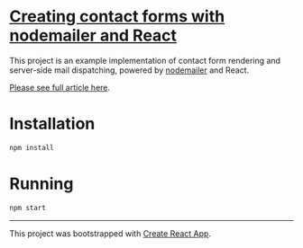 # [Creating contact forms with nodemailer and React](https://ciunkos.com/creating-contact-forms-with-nodemailer-and-react)

This project is an example implementation of contact form rendering and server-side mail dispatching, powered by [nodemailer](https://nodemailer.com) and React.

[Please see full article here](https://ciunkos.com/creating-contact-forms-with-nodemailer-and-react).

# Installation

```sh
npm install
```

# Running

```sh
npm start
```

------

This project was bootstrapped with [Create React App](https://github.com/facebookincubator/create-react-app).
